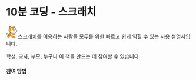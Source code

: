 # 10분 코딩 - 스크래치

![](/assets/Scratchcat.png)[스크래치](https://scratch.mit.edu/)를 이용하는 사람들 모두를 위한 빠르고 쉽게 익힐 수 있는 사용 설명서입니다.

학생, 교사, 부모, 누구나 이 책을 만드는 데 참여할 수 있습니다.

#### 참여 방법







